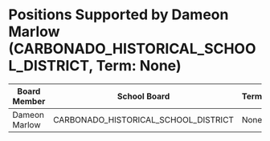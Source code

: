 # Positions Supported by Dameon Marlow (CARBONADO_HISTORICAL_SCHOOL_DISTRICT, Term: None)

| Board Member | School Board | Term |
|--------------|--------------|------|
| Dameon Marlow | CARBONADO_HISTORICAL_SCHOOL_DISTRICT | None |


